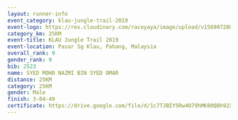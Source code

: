 ```yaml
---
layout: runner-info 
event_category: klau-jungle-trail-2019 
event-logo: https://res.cloudinary.com/raceyaya/image/upload/v1569072808/logo/klau-image_qwwxyw.png
category_km: 25KM 
event-title: KLAU Jungle Trail 2019 
event-location: Pasar Sg Klau, Pahang, Malaysia 
overall_rank: 9
gender_rank: 9
bib: 2523
name: SYED MOHD NAZMI BIN SYED OMAR
distance: 25KM
category: 25KM
gender: Male
finish: 3-04-49
certificate: https://drive.google.com/file/d/1c7TJBIY5Rw4O79hMK80QBh92XlWVJEx6/view?usp=sharing
---
```

